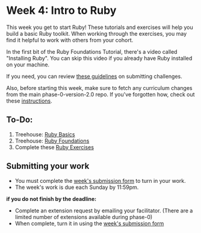 # Week 4: Intro to Ruby

This week you get to start Ruby! These tutorials and exercises will help you build a basic Ruby toolkit. When working through the exercises, you may find it helpful to work with others from your cohort.

In the first bit of the Ruby Foundations Tutorial, there's a video called "Installing Ruby". You can skip this video if you already have Ruby installed on your machine.

If you need, you can review [these guidelines](../../../phase-0-handbook/submission-guidelines) on submitting challenges.

Also, before starting this week, make sure to fetch any curriculum changes from the main phase-0-version-2.0 repo. If you've forgotten how, check out these [instructions](https://github.com/dev-academy-phase0/phase-0-handbook/blob/master/fetching-changes.md).

## To-Do:

1. Treehouse: [Ruby Basics](http://teamtreehouse.com/library/ruby-basics)
2. Treehouse: [Ruby Foundations](http://teamtreehouse.com/library/ruby-foundations)
3. Complete these [Ruby Exercises](./exercises)

## Submitting your work

- You must complete the [week's submission form](http://goo.gl/forms/2XBsRXjl4V) to turn in your work.
- The week's work is due each Sunday by 11:59pm.  

**if you do not finish by the deadline:**

- Complete an extension request by emailing your facilitator. (There are a limited number of extensions available during phase-0)
- When complete, turn it in using the [week's submission form](http://goo.gl/forms/2XBsRXjl4V)
